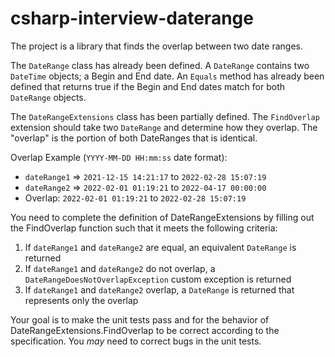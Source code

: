 # csharp-interview-daterange

The project is a library that finds the overlap between two date ranges.

The `DateRange` class has already been defined. A `DateRange` contains two `DateTime` objects; a Begin and End date. An `Equals` method has already been defined that returns true if the Begin and End dates match for both `DateRange` objects.

The `DateRangeExtensions` class has been partially defined. The `FindOverlap` extension should take two `DateRange` and determine how they overlap. The "overlap" is the portion of both DateRanges that is identical.

Overlap Example (`YYYY-MM-DD HH:mm:ss` date format):
* `dateRange1` => `2021-12-15 14:21:17` to `2022-02-28 15:07:19`
* `dateRange2` => `2022-02-01 01:19:21` to `2022-04-17 00:00:00`
* Overlap: `2022-02-01 01:19:21` to `2022-02-28 15:07:19`

You need to complete the definition of DateRangeExtensions by filling out the FindOverlap function such that it meets the following criteria:
1. If `dateRange1` and `dateRange2` are equal, an equivalent `DateRange` is returned
2. If `dateRange1` and `dateRange2` do not overlap, a `DateRangeDoesNotOverlapException` custom exception is returned
3. If `dateRange1` and `dateRange2` overlap, a `DateRange` is returned that represents only the overlap

Your goal is to make the unit tests pass and for the behavior of DateRangeExtensions.FindOverlap to be correct according to the specification. You _may_ need to correct bugs in the unit tests.
